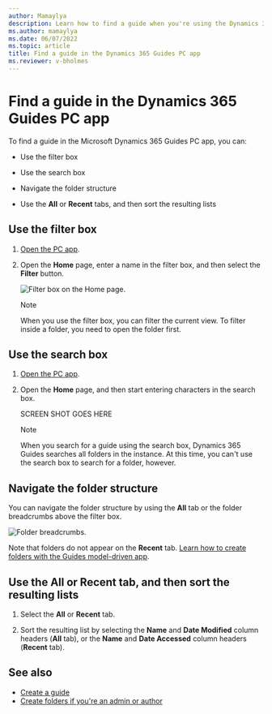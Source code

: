 ```yaml
---
author: Mamaylya
description: Learn how to find a guide when you're using the Dynamics 365 Guides PC app
ms.author: mamaylya
ms.date: 06/07/2022
ms.topic: article
title: Find a guide in the Dynamics 365 Guides PC app
ms.reviewer: v-bholmes
---
```


# Find a guide in the Dynamics 365 Guides PC app

To find a guide in the Microsoft Dynamics 365 Guides PC app, you can: 

- Use the filter box 

- Use the search box

- Navigate the folder structure

- Use the **All** or **Recent** tabs, and then sort the resulting lists

## Use the filter box

1. [Open the PC app](install-sign-in-pc-app.md).

2. Open the **Home** page, enter a name in the filter box, and then select the **Filter** button.

    ![Filter box on the Home page.](media/find-guide.PNG "Search box on the Home page")

    > [!NOTE]
    > When you use the filter box, you can filter the current view. To filter inside a folder, you need to open the folder first.
    
## Use the search box

1. [Open the PC app](install-sign-in-pc-app.md).

2. Open the **Home** page, and then start entering characters in the search box. 

    SCREEN SHOT GOES HERE
    
    > [!NOTE]
    > When you search for a guide using the search box, Dynamics 365 Guides searches all folders in the instance. At this time, you can't use the search box to search for a folder, however. 
    
## Navigate the folder structure

You can navigate the folder structure by using the **All** tab or the folder breadcrumbs above the filter box. 

![Folder breadcrumbs.](media/find-guide-folder-structure.PNG "Folder breadcrumbs")

Note that folders do not appear on the **Recent** tab. [Learn how to create folders with the Guides model-driven app](admin-create-folders.md).
    
## Use the All or Recent tab, and then sort the resulting lists   

1. Select the **All** or **Recent** tab.

2. Sort the resulting list by selecting the **Name** and **Date Modified** column headers (**All** tab), or the **Name** and **Date Accessed** column headers (**Recent** tab).

## See also

- [Create a guide](create-guide.md)
- [Create folders if you're an admin or author](admin-create-folders.md)
